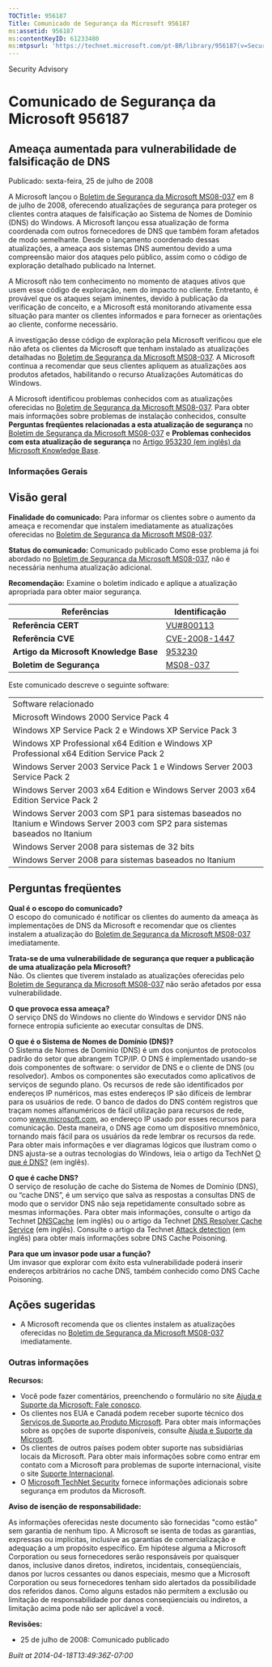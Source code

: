 ```yaml
---
TOCTitle: 956187
Title: Comunicado de Segurança da Microsoft 956187
ms:assetid: 956187
ms:contentKeyID: 61233480
ms:mtpsurl: 'https://technet.microsoft.com/pt-BR/library/956187(v=Security.10)'
---
```


Security Advisory

Comunicado de Segurança da Microsoft 956187
===========================================

Ameaça aumentada para vulnerabilidade de falsificação de DNS
------------------------------------------------------------

Publicado: sexta-feira, 25 de julho de 2008

A Microsoft lançou o [Boletim de Segurança da Microsoft MS08-037](http://go.microsoft.com/fwlink/?linkid=119620) em 8 de julho de 2008, oferecendo atualizações de segurança para proteger os clientes contra ataques de falsificação ao Sistema de Nomes de Domínio (DNS) do Windows. A Microsoft lançou essa atualização de forma coordenada com outros fornecedores de DNS que também foram afetados de modo semelhante. Desde o lançamento coordenado dessas atualizações, a ameaça aos sistemas DNS aumentou devido a uma compreensão maior dos ataques pelo público, assim como o código de exploração detalhado publicado na Internet.

A Microsoft não tem conhecimento no momento de ataques ativos que usem esse código de exploração, nem do impacto no cliente. Entretanto, é provável que os ataques sejam iminentes, devido à publicação da verificação de conceito, e a Microsoft está monitorando ativamente essa situação para manter os clientes informados e para fornecer as orientações ao cliente, conforme necessário.

A investigação desse código de exploração pela Microsoft verificou que ele não afeta os clientes da Microsoft que tenham instalado as atualizações detalhadas no [Boletim de Segurança da Microsoft MS08-037](http://go.microsoft.com/fwlink/?linkid=119620). A Microsoft continua a recomendar que seus clientes apliquem as atualizações aos produtos afetados, habilitando o recurso Atualizações Automáticas do Windows.

A Microsoft identificou problemas conhecidos com as atualizações oferecidas no [Boletim de Segurança da Microsoft MS08-037](http://go.microsoft.com/fwlink/?linkid=119620). Para obter mais informações sobre problemas de instalação conhecidos, consulte **Perguntas freqüentes relacionadas a esta atualização de segurança** no [Boletim de Segurança da Microsoft MS08-037](http://go.microsoft.com/fwlink/?linkid=119620) e **Problemas conhecidos com esta atualização de segurança** no [Artigo 953230 (em inglês) da Microsoft Knowledge Base](http://support.microsoft.com/kb/953230).

### Informações Gerais

Visão geral
-----------

<span></span>
**Finalidade do comunicado:** Para informar os clientes sobre o aumento da ameaça e recomendar que instalem imediatamente as atualizações oferecidas no [Boletim de Segurança da Microsoft MS08-037](http://go.microsoft.com/fwlink/?linkid=119620).

**Status do comunicado:** Comunicado publicado Como esse problema já foi abordado no [Boletim de Segurança da Microsoft MS08-037](http://go.microsoft.com/fwlink/?linkid=119620), não é necessária nenhuma atualização adicional.

**Recomendação:** Examine o boletim indicado e aplique a atualização apropriada para obter maior segurança.

| Referências                            | Identificação                                                                    |
|----------------------------------------|----------------------------------------------------------------------------------|
| **Referência CERT**                    | [VU\#800113](http://www.kb.cert.org/vuls/id/800113)                              |
| **Referência CVE**                     | [CVE-2008-1447](http://www.cve.mitre.org/cgi-bin/cvename.cgi?name=cve-2008-1447) |
| **Artigo da Microsoft Knowledge Base** | [953230](http://support.microsoft.com/kb/953230)                                 |
| **Boletim de Segurança**               | [MS08-037](http://go.microsoft.com/fwlink/?linkid=119620)                        |

Este comunicado descreve o seguinte software:

|                                                                                                                               |
|-------------------------------------------------------------------------------------------------------------------------------|
| Software relacionado                                                                                                          |
| Microsoft Windows 2000 Service Pack 4                                                                                         |
| Windows XP Service Pack 2 e Windows XP Service Pack 3                                                                         |
| Windows XP Professional x64 Edition e Windows XP Professional x64 Edition Service Pack 2                                      |
| Windows Server 2003 Service Pack 1 e Windows Server 2003 Service Pack 2                                                       |
| Windows Server 2003 x64 Edition e Windows Server 2003 x64 Edition Service Pack 2                                              |
| Windows Server 2003 com SP1 para sistemas baseados no Itanium e Windows Server 2003 com SP2 para sistemas baseados no Itanium |
| Windows Server 2008 para sistemas de 32 bits                                                                                  |
| Windows Server 2008 para sistemas baseados no Itanium                                                                         |

Perguntas freqüentes
--------------------

<span></span>
**Qual é o escopo do comunicado?**  
O escopo do comunicado é notificar os clientes do aumento da ameaça às implementações de DNS da Microsoft e recomendar que os clientes instalem a atualização do [Boletim de Segurança da Microsoft MS08-037](http://go.microsoft.com/fwlink/?linkid=119620) imediatamente.

**Trata-se de uma vulnerabilidade de segurança que requer a publicação de uma atualização pela Microsoft?**  
Não. Os clientes que tiverem instalado as atualizações oferecidas pelo [Boletim de Segurança da Microsoft MS08-037](http://go.microsoft.com/fwlink/?linkid=119620) não serão afetados por essa vulnerabilidade.

**O que provoca essa ameaça?**  
O serviço DNS do Windows no cliente do Windows e servidor DNS não fornece entropia suficiente ao executar consultas de DNS.

**O que é o Sistema de Nomes de Domínio (DNS)?**  
O Sistema de Nomes de Domínio (DNS) é um dos conjuntos de protocolos padrão do setor que abrangem TCP/IP. O DNS é implementado usando-se dois componentes de software: o servidor de DNS e o cliente de DNS (ou resolvedor). Ambos os componentes são executados como aplicativos de serviços de segundo plano. Os recursos de rede são identificados por endereços IP numéricos, mas estes endereços IP são difíceis de lembrar para os usuários de rede. O banco de dados do DNS contém registros que traçam nomes alfanuméricos de fácil utilização para recursos de rede, como www.microsoft.com, ao endereço IP usado por esses recursos para comunicação. Desta maneira, o DNS age como um dispositivo mnemônico, tornando mais fácil para os usuários da rede lembrar os recursos da rede. Para obter mais informações e ver diagramas lógicos que ilustram como o DNS ajusta-se a outras tecnologias do Windows, leia o artigo da TechNet [O que é DNS?](http://technet2.microsoft.com/windowsserver/en/library/ff937311-03ce-4d04-b72c-b39c4d51cb361033.mspx) (em inglês).

**O que é cache DNS?**  
O serviço de resolução de cache do Sistema de Nomes de Domínio (DNS), ou “cache DNS”, é um serviço que salva as respostas a consultas DNS de modo que o servidor DNS não seja repetidamente consultado sobre as mesmas informações. Para obter mais informações, consulte o artigo da Technet [DNSCache](http://www.microsoft.com/technet/prodtechnol/windows2000serv/reskit/regentry/30643.mspx?mfr=true) (em inglês) ou o artigo da Technet [DNS Resolver Cache Service](http://www.microsoft.com/technet/prodtechnol/windows2000serv/reskit/cnet/cnbc_imp_qxht.mspx?mfr=true) (em inglês). Consulte o artigo da Technet [Attack detection](http://www.microsoft.com/technet/isa/2004/help/fw_alertattack.mspx?mfr=true) (em inglês) para obter mais informações sobre DNS Cache Poisoning.

**Para que um invasor pode usar a função?**  
Um invasor que explorar com êxito esta vulnerabilidade poderá inserir endereços arbitrários no cache DNS, também conhecido como DNS Cache Poisoning.

Ações sugeridas
---------------

<span></span>
-   A Microsoft recomenda que os clientes instalem as atualizações oferecidas no [Boletim de Segurança da Microsoft MS08-037](http://go.microsoft.com/fwlink/?linkid=119620) imediatamente.

### Outras informações

**Recursos:**

-   Você pode fazer comentários, preenchendo o formulário no site [Ajuda e Suporte da Microsoft: Fale conosco](https://support.microsoft.com/common/survey.aspx?scid=sw;en;1257&amp;showpage=1&amp;ws=technet&amp;sd=tech).
-   Os clientes nos EUA e Canadá podem receber suporte técnico dos [Serviços de Suporte ao Produto Microsoft](http://go.microsoft.com/fwlink/?linkid=21131). Para obter mais informações sobre as opções de suporte disponíveis, consulte [Ajuda e Suporte da Microsoft](http://support.microsoft.com/?ln=pt-br).
-   Os clientes de outros países podem obter suporte nas subsidiárias locais da Microsoft. Para obter mais informações sobre como entrar em contato com a Microsoft para problemas de suporte internacional, visite o site [Suporte Internacional](http://go.microsoft.com/fwlink/?linkid=21155).
-   O [Microsoft TechNet Security](http://go.microsoft.com/fwlink/?linkid=21132) fornece informações adicionais sobre segurança em produtos da Microsoft.

**Aviso de isenção de responsabilidade:**

As informações oferecidas neste documento são fornecidas "como estão" sem garantia de nenhum tipo. A Microsoft se isenta de todas as garantias, expressas ou implícitas, inclusive as garantias de comercialização e adequação a um propósito específico. Em hipótese alguma a Microsoft Corporation ou seus fornecedores serão responsáveis por quaisquer danos, inclusive danos diretos, indiretos, incidentais, conseqüenciais, danos por lucros cessantes ou danos especiais, mesmo que a Microsoft Corporation ou seus fornecedores tenham sido alertados da possibilidade dos referidos danos. Como alguns estados não permitem a exclusão ou limitação de responsabilidade por danos conseqüenciais ou indiretos, a limitação acima pode não ser aplicável a você.

**Revisões:**

-   25 de julho de 2008: Comunicado publicado

*Built at 2014-04-18T13:49:36Z-07:00*
